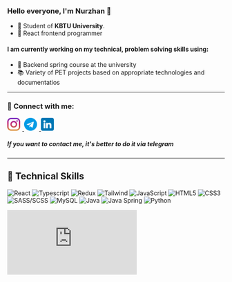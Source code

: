 ﻿### Hello everyone, I'm __Nurzhan__ 👋

- 🔭 Student of **KBTU University**. 
- 🏢 React frontend programmer

#### I am currently working on my technical, problem solving skills using:

- 🍃 Backend spring course at the university
- 📚  Variety of PET projects based on appropriate technologies and documentatios

---

### 🤝 Connect with me:

<a href="https://www.instagram.com/deepmalice/">
    <img src="img/instagram.png" alt="instagram" width="30px" height="height" style="padding-right: 5px">
</a> 
<a href="https://t.me/Tngtarov">
    <img src="img/telegram.png" alt="instagram" width="30px" height="height" style="padding-right: 5px">
</a> 
<a href="https://www.linkedin.com/in/nurzhantng">
    <img src="img/linkedin.png" alt="instagram" width="30px" height="height" style="padding-right: 5px">
</a> 

##### If you want to **contact** me, it's better to do it via **telegram**

---

## 💼 Technical Skills

![React](https://img.shields.io/badge/react-555.svg?style=for-the-badge&logo=react&logoColor=%#61DAFB) 
![Typescript](https://img.shields.io/badge/typescript-3178C6.svg?style=for-the-badge&logo=typescript&logoColor=fff) 
![Redux](https://img.shields.io/badge/redux-764ABC.svg?style=for-the-badge&logo=redux&logoColor=fff) 
![Tailwind](https://img.shields.io/badge/tailwind-222.svg?style=for-the-badge&logo=tailwindcss&logoColor=%#06B6D4) 
![JavaScript](https://img.shields.io/badge/javascript-F7DF1E.svg?style=for-the-badge&logo=javascript&logoColor=302e1c) 
![HTML5](https://img.shields.io/badge/html5-%23E34F26.svg?style=for-the-badge&logo=html5&logoColor=white) 
![CSS3](https://img.shields.io/badge/css3-%231572B6.svg?style=for-the-badge&logo=css3&logoColor=white) 
![SASS/SCSS](https://img.shields.io/badge/sass-85375e.svg?style=for-the-badge&logo=sass&logoColor=CC6699) 
![MySQL](https://img.shields.io/badge/MySQL-00000F?style=for-the-badge&logo=mysql&logoColor=4479A1) 
![Java](https://img.shields.io/badge/java-e38322?style=for-the-badge) 
![Java Spring](https://img.shields.io/badge/spring-6DB33F?style=for-the-badge&logo=spring&logoColor=white) 
![Python](https://img.shields.io/badge/python-f9e180?style=for-the-badge&logo=python&logoColor=3776AB) 

![Custom Calendar](https://github.com/NurzhanTng/custom_calendar/blob/main/README.md)